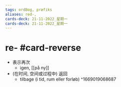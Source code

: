 ```yaml
---
tags: ordBog, præfiks
aliases: red-, 
cards-deck: 21-11-2022_星期一
cards-deck: 21-11-2022_星期一
---
```


# re- #card-reverse 
- 表示再次 
	- igen, [[på ny]]
- (在时间, 空间或过程中) 返回 
	- tilbage (i tid, rum eller forløb)
^1669019068687
